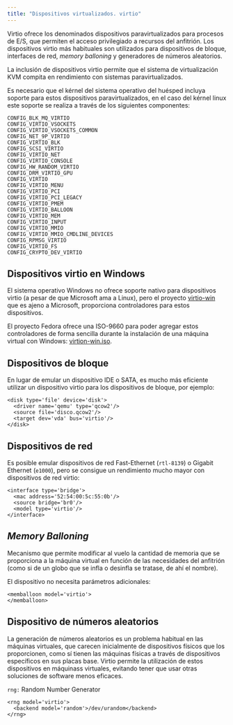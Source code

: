 ```yaml
---
title: "Dispositivos virtualizados. virtio"
---
```


Virtio ofrece los denominados dispositivos paravirtualizados para
procesos de E/S, que permiten el acceso privilegiado a recursos del
anfitrión. Los dispositivos virtio más habituales son utilizados para
dispositivos de bloque, interfaces de red, *memory balloning* y
generadores de números aleatorios.

La inclusión de dispositivos virtio permite que el sistema de
virtualización KVM compita en rendimiento con sistemas
paravirtualizados.

Es necesario que el kérnel del sistema operativo del huésped incluya
soporte para estos dispositivos paravirtualizados, en el caso del
kérnel linux este soporte se realiza a través de los siguientes
componentes:

```
CONFIG_BLK_MQ_VIRTIO
CONFIG_VIRTIO_VSOCKETS
CONFIG_VIRTIO_VSOCKETS_COMMON
CONFIG_NET_9P_VIRTIO
CONFIG_VIRTIO_BLK
CONFIG_SCSI_VIRTIO
CONFIG_VIRTIO_NET
CONFIG_VIRTIO_CONSOLE
CONFIG_HW_RANDOM_VIRTIO
CONFIG_DRM_VIRTIO_GPU
CONFIG_VIRTIO
CONFIG_VIRTIO_MENU
CONFIG_VIRTIO_PCI
CONFIG_VIRTIO_PCI_LEGACY
CONFIG_VIRTIO_PMEM
CONFIG_VIRTIO_BALLOON
CONFIG_VIRTIO_MEM
CONFIG_VIRTIO_INPUT
CONFIG_VIRTIO_MMIO
CONFIG_VIRTIO_MMIO_CMDLINE_DEVICES
CONFIG_RPMSG_VIRTIO
CONFIG_VIRTIO_FS
CONFIG_CRYPTO_DEV_VIRTIO
```

## Dispositivos virtio en Windows

El sistema operativo Windows no ofrece soporte nativo para
dispositivos virtio (a pesar de que Microsoft ama a Linux), pero el
proyecto [virtio-win](https://github.com/virtio-win) que es ajeno a
Microsoft, proporciona controladores para estos dispositivos.

El proyecto Fedora ofrece una ISO-9660 para poder agregar estos
controladores de forma sencilla durante la instalación de una máquina
virtual con Windows: [virtion-win.iso](https://fedorapeople.org/groups/virt/virtio-win/direct-downloads/stable-virtio/virtio-win.iso).

## Dispositivos de bloque

En lugar de emular un dispositivo IDE o SATA, es mucho más eficiente
utilizar un dispositivo virtio para los dispositivos de bloque, por
ejemplo:

```
<disk type='file' device='disk'>
  <driver name='qemu' type='qcow2'/>
  <source file='disco.qcow2'/>
  <target dev='vda' bus='virtio'/>
</disk>
```

## Dispositivos de red

Es posible emular dispositivos de red Fast-Ethernet (`rtl-8139`) o
Gigabit Ethernet (`e1000`), pero se consigue un rendimiento mucho
mayor con dispositivos de red virtio:

```
<interface type='bridge'>
  <mac address='52:54:00:5c:55:0b'/>
  <source bridge='br0'/>
  <model type='virtio'/>
</interface>
```

## *Memory Balloning*

Mecanismo que permite modificar al vuelo la cantidad de memoria que se
proporciona a la máquina virtual en función de las necesidades del
anfitrión (como si de un globo que se infla o desinfla se tratase, de
ahí el nombre).

El dispositivo no necesita parámetros adicionales:

```
<memballoon model='virtio'>
</memballoon>
```

## Dispositivo de números aleatorios

La generación de números aleatorios es un problema habitual en las
máquinas virtuales, que carecen inicialmente de dispositivos físicos
que los proporcionen, como sí tienen las máquinas físicas a través de
dispositivos específicos en sus placas base. Virtio permite la
utilización de estos dispositivos en máquinass virtuales, evitando
tener que usar otras soluciones de software menos eficaces.

`rng:` Random Number Generator

```
<rng model='virtio'>
  <backend model='random'>/dev/urandom</backend>
</rng>
```